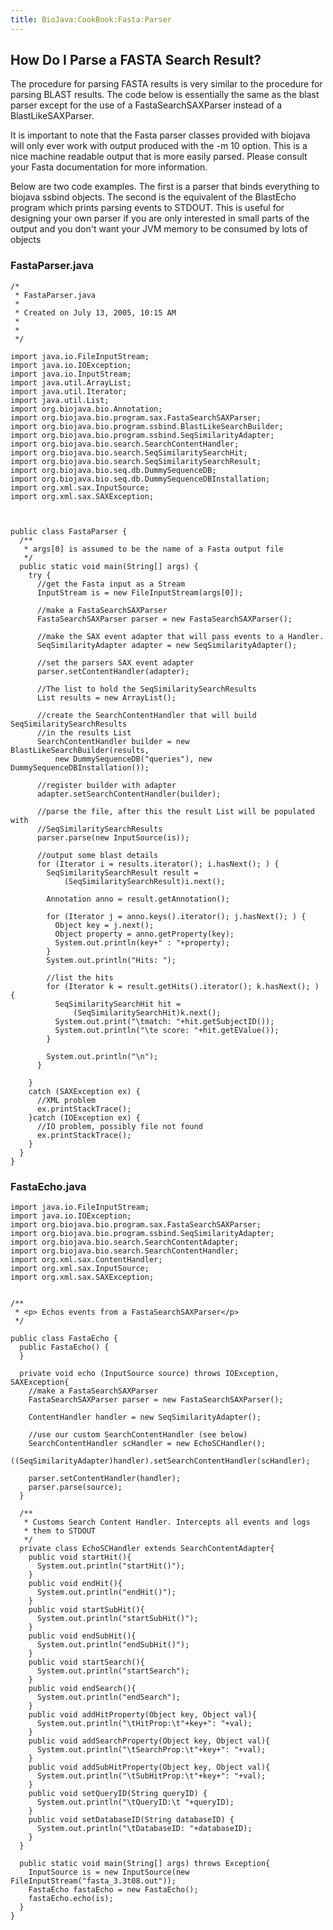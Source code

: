 ```yaml
---
title: BioJava:CookBook:Fasta:Parser
---
```


How Do I Parse a FASTA Search Result?
-------------------------------------

The procedure for parsing FASTA results is very similar to the procedure
for parsing BLAST results. The code below is essentially the same as the
blast parser except for the use of a FastaSearchSAXParser instead of a
BlastLikeSAXParser.

It is important to note that the Fasta parser classes provided with
biojava will only ever work with output produced with the -m 10 option.
This is a nice machine readable output that is more easily parsed.
Please consult your Fasta documentation for more information.

Below are two code examples. The first is a parser that binds everything
to biojava ssbind objects. The second is the equivalent of the BlastEcho
program which prints parsing events to STDOUT. This is useful for
designing your own parser if you are only interested in small parts of
the output and you don't want your JVM memory to be consumed by lots of
objects

### FastaParser.java

    /*
     * FastaParser.java
     *
     * Created on July 13, 2005, 10:15 AM
     *
     * 
     */

    import java.io.FileInputStream;
    import java.io.IOException;
    import java.io.InputStream;
    import java.util.ArrayList;
    import java.util.Iterator;
    import java.util.List;
    import org.biojava.bio.Annotation;
    import org.biojava.bio.program.sax.FastaSearchSAXParser;
    import org.biojava.bio.program.ssbind.BlastLikeSearchBuilder;
    import org.biojava.bio.program.ssbind.SeqSimilarityAdapter;
    import org.biojava.bio.search.SearchContentHandler;
    import org.biojava.bio.search.SeqSimilaritySearchHit;
    import org.biojava.bio.search.SeqSimilaritySearchResult;
    import org.biojava.bio.seq.db.DummySequenceDB;
    import org.biojava.bio.seq.db.DummySequenceDBInstallation;
    import org.xml.sax.InputSource;
    import org.xml.sax.SAXException;



    public class FastaParser {
      /**
       * args[0] is assumed to be the name of a Fasta output file
       */
      public static void main(String[] args) {
        try {
          //get the Fasta input as a Stream
          InputStream is = new FileInputStream(args[0]);

          //make a FastaSearchSAXParser
          FastaSearchSAXParser parser = new FastaSearchSAXParser();

          //make the SAX event adapter that will pass events to a Handler.
          SeqSimilarityAdapter adapter = new SeqSimilarityAdapter();

          //set the parsers SAX event adapter
          parser.setContentHandler(adapter);

          //The list to hold the SeqSimilaritySearchResults
          List results = new ArrayList();

          //create the SearchContentHandler that will build SeqSimilaritySearchResults
          //in the results List
          SearchContentHandler builder = new BlastLikeSearchBuilder(results,
              new DummySequenceDB("queries"), new DummySequenceDBInstallation());

          //register builder with adapter
          adapter.setSearchContentHandler(builder);

          //parse the file, after this the result List will be populated with
          //SeqSimilaritySearchResults
          parser.parse(new InputSource(is));

          //output some blast details
          for (Iterator i = results.iterator(); i.hasNext(); ) {
            SeqSimilaritySearchResult result =
                (SeqSimilaritySearchResult)i.next();

            Annotation anno = result.getAnnotation();

            for (Iterator j = anno.keys().iterator(); j.hasNext(); ) {
              Object key = j.next();
              Object property = anno.getProperty(key);
              System.out.println(key+" : "+property);
            }
            System.out.println("Hits: ");

            //list the hits
            for (Iterator k = result.getHits().iterator(); k.hasNext(); ) {
              SeqSimilaritySearchHit hit =
                  (SeqSimilaritySearchHit)k.next();
              System.out.print("\tmatch: "+hit.getSubjectID());
              System.out.println("\te score: "+hit.getEValue());
            }

            System.out.println("\n");
          }

        }
        catch (SAXException ex) {
          //XML problem
          ex.printStackTrace();
        }catch (IOException ex) {
          //IO problem, possibly file not found
          ex.printStackTrace();
        }
      }
    }

### FastaEcho.java

    import java.io.FileInputStream;
    import java.io.IOException;
    import org.biojava.bio.program.sax.FastaSearchSAXParser;
    import org.biojava.bio.program.ssbind.SeqSimilarityAdapter;
    import org.biojava.bio.search.SearchContentAdapter;
    import org.biojava.bio.search.SearchContentHandler;
    import org.xml.sax.ContentHandler;
    import org.xml.sax.InputSource;
    import org.xml.sax.SAXException;


    /** 
     * <p> Echos events from a FastaSearchSAXParser</p>  
     */ 

    public class FastaEcho { 
      public FastaEcho() { 
      } 

      private void echo (InputSource source) throws IOException, SAXException{ 
        //make a FastaSearchSAXParser 
        FastaSearchSAXParser parser = new FastaSearchSAXParser(); 
        
        ContentHandler handler = new SeqSimilarityAdapter();
        
        //use our custom SearchContentHandler (see below)
        SearchContentHandler scHandler = new EchoSCHandler(); 
        ((SeqSimilarityAdapter)handler).setSearchContentHandler(scHandler); 

        parser.setContentHandler(handler); 
        parser.parse(source); 
      } 

      /**
       * Customs Search Content Handler. Intercepts all events and logs
       * them to STDOUT
       */
      private class EchoSCHandler extends SearchContentAdapter{ 
        public void startHit(){ 
          System.out.println("startHit()"); 
        } 
        public void endHit(){ 
          System.out.println("endHit()"); 
        } 
        public void startSubHit(){ 
          System.out.println("startSubHit()"); 
        } 
        public void endSubHit(){ 
          System.out.println("endSubHit()"); 
        } 
        public void startSearch(){ 
          System.out.println("startSearch"); 
        } 
        public void endSearch(){ 
          System.out.println("endSearch"); 
        } 
        public void addHitProperty(Object key, Object val){ 
          System.out.println("\tHitProp:\t"+key+": "+val); 
        } 
        public void addSearchProperty(Object key, Object val){ 
          System.out.println("\tSearchProp:\t"+key+": "+val); 
        } 
        public void addSubHitProperty(Object key, Object val){ 
          System.out.println("\tSubHitProp:\t"+key+": "+val); 
        }
        public void setQueryID(String queryID) {
          System.out.println("\tQueryID:\t "+queryID);
        }
        public void setDatabaseID(String databaseID) {
          System.out.println("\tDatabaseID: "+databaseID);
        }
      } 

      public static void main(String[] args) throws Exception{ 
        InputSource is = new InputSource(new FileInputStream("fasta_3.3t08.out")); 
        FastaEcho fastaEcho = new FastaEcho(); 
        fastaEcho.echo(is); 
      } 
    }
